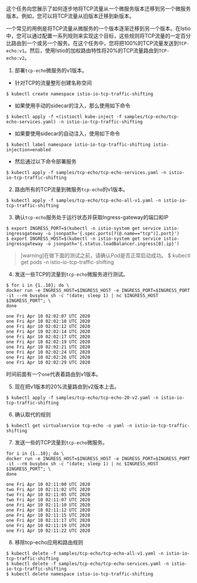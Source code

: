 这个任务向您展示了如何逐步地将TCP流量从一个微服务版本迁移到另一个微服务版本。例如，您可以将TCP流量从旧版本迁移到新版本。

一个常见的用例是将TCP流量从微服务的一个版本逐渐迁移到另一个版本。在Istio中，您可以通过配置一系列规则来实现这个目标，这些规则将TCP流量的一定百分比路由到一个或另一个服务。在这个任务中，您将把100%的TCP流量发送到`TCP-echo:v1`。然后，使用Istio的加权路由特性将20%的TCP流量路由到`TCP-echo:v2`。

1. 部署`tcp-echo`微服务的v1版本。

- 针对TCP的流量整形创建名称空间

```shell
$ kubectl create namespace istio-io-tcp-traffic-shifting
```

- 如果使用手动的sidecar的注入，那么使用如下命令

```shell
$ kubectl apply -f <(istioctl kube-inject -f samples/tcp-echo/tcp-echo-services.yaml) -n istio-io-tcp-traffic-shifting
```

- 如果要使用sidecar的自动注入，使用如下命令

```shell
$ kubectl label namespace istio-io-tcp-traffic-shifting istio-injection=enabled
```

- 然后通过以下命令部署服务

```shell
$ kubectl apply -f samples/tcp-echo/tcp-echo-services.yaml -n istio-io-tcp-traffic-shifting
```

2. 路由所有的TCP流量到微服务`tcp-echo`的v1版本。

```shell
$ kubectl apply -f samples/tcp-echo/tcp-echo-all-v1.yaml -n istio-io-tcp-traffic-shifting
```

3. 确认`tcp-echo`服务处于运行状态并获取Ingress-gateway的端口和IP

```shell
$ export INGRESS_PORT=$(kubectl -n istio-system get service istio-ingressgateway -o jsonpath='{.spec.ports[?(@.name=="tcp")].port}')
$ export INGRESS_HOST=$(kubectl -n istio-system get service istio-ingressgateway -o jsonpath='{.status.loadBalancer.ingress[0].ip}')
```

>[warning]在做下面的测试之前，请确认Pod是否正常启动成功。
$ kubectl get pods -n istio-io-tcp-traffic-shifting

4. 发送一些TCP的流量到`tcp-echo`微服务进行测试。

```shell
$ for i in {1..10}; do \
docker run -e INGRESS_HOST=$INGRESS_HOST -e INGRESS_PORT=$INGRESS_PORT -it --rm busybox sh -c "(date; sleep 1) | nc $INGRESS_HOST $INGRESS_PORT"; \
done

one Fri Apr 10 02:02:07 UTC 2020
one Fri Apr 10 02:02:10 UTC 2020
one Fri Apr 10 02:02:12 UTC 2020
one Fri Apr 10 02:02:14 UTC 2020
one Fri Apr 10 02:02:17 UTC 2020
one Fri Apr 10 02:02:19 UTC 2020
one Fri Apr 10 02:02:21 UTC 2020
one Fri Apr 10 02:02:24 UTC 2020
one Fri Apr 10 02:02:26 UTC 2020
one Fri Apr 10 02:02:29 UTC 2020
```

时间前面有一个`one`代表着路由到v1版本。

5. 现在把v1版本的20%流量路由到v2版本上去。

```shell
$ kubectl apply -f samples/tcp-echo/tcp-echo-20-v2.yaml -n istio-io-tcp-traffic-shifting
```

6. 确认取代的规则

```shell
$ kubectl get virtualservice tcp-echo -o yaml -n istio-io-tcp-traffic-shifting
```

7. 发送一些的TCP流量到`tcp-echo`微服务。

```shell
for i in {1..10}; do \
docker run -e INGRESS_HOST=$INGRESS_HOST -e INGRESS_PORT=$INGRESS_PORT -it --rm busybox sh -c "(date; sleep 1) | nc $INGRESS_HOST $INGRESS_PORT"; \
done

one Fri Apr 10 02:11:00 UTC 2020
two Fri Apr 10 02:11:02 UTC 2020
two Fri Apr 10 02:11:05 UTC 2020
two Fri Apr 10 02:11:07 UTC 2020
one Fri Apr 10 02:11:10 UTC 2020
one Fri Apr 10 02:11:12 UTC 2020
one Fri Apr 10 02:11:15 UTC 2020
one Fri Apr 10 02:11:17 UTC 2020
one Fri Apr 10 02:11:19 UTC 2020
one Fri Apr 10 02:11:22 UTC 2020
```

8. 移除tcp-echo应用和路由规则

```shell
$ kubectl delete -f samples/tcp-echo/tcp-echo-all-v1.yaml -n istio-io-tcp-traffic-shifting
$ kubectl delete -f samples/tcp-echo/tcp-echo-services.yaml -n istio-io-tcp-traffic-shifting
$ kubectl delete namespace istio-io-tcp-traffic-shifting
```